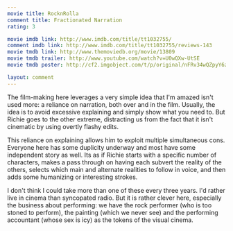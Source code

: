 ```yaml
---
movie title: RocknRolla
comment title: Fractionated Narration
rating: 3

movie imdb link: http://www.imdb.com/title/tt1032755/
comment imdb link: http://www.imdb.com/title/tt1032755/reviews-143
movie tmdb link: http://www.themoviedb.org/movie/13809
movie tmdb trailer: http://www.youtube.com/watch?v=U0wQXw-UtSE
movie tmdb poster: http://cf2.imgobject.com/t/p/original/nFRv34wQZpyY6z4afL10ZpD7EmC.jpg

layout: comment
---
```


The film-making here leverages a very simple idea that I'm amazed isn't used more: a reliance on narration, both over and in the film. Usually, the idea is to avoid excessive explaining and simply show what you need to. But Richie goes to the other extreme, distracting us from the fact that it isn't cinematic by using overtly flashy edits.

This reliance on explaining allows him to exploit multiple simultaneous cons. Everyone here has some duplicity underway and most have some independent story as well. Its as if Richie starts with a specific number of characters, makes a pass through on having each subvert the reality of the others, selects which main and alternate realities to follow in voice, and then adds some humanizing or interesting strokes.

I don't think I could take more than one of these every three years. I'd rather live in cinema than syncopated radio. But it is rather clever here, especially the business about performing: we have the rock performer (who is too stoned to perform), the painting (which we never see) and the performing accountant (whose sex is icy) as the tokens of the visual cinema.